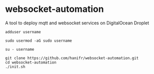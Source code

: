 # websocket-automation
A tool to deploy mqtt and websocket services on DigitalOcean Droplet
```
adduser username

sudo usermod -aG sudo username

su - username

git clone https://github.com/hanifr/websocket-automation.git
cd websocket-automation
./init.sh
```
